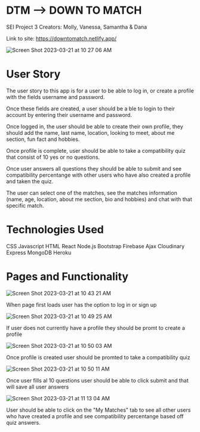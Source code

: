 # DTM --> DOWN TO MATCH

SEI Project 3
Creators: Molly, Vanessa, Samantha & Dana

Link to site: https://downtomatch.netlify.app/


![Screen Shot 2023-03-21 at 10 27 06 AM](https://user-images.githubusercontent.com/97205531/226637444-283c6424-1878-4b1f-afb7-2a6b5c9e3de5.png)

# User Story

The user story to this app is for a user to be able to log in, or create a profile with the fields username and password.

Once these fields are created, a user should be a ble to login to their account by entering their username and password.


Once logged in, the user should be able to create their own profile, they should add the name, last name, location, looking to meet, about me section, fun fact and hobbies. 

Once profile is complete, user should be able to take a compatibility quiz that consist of 10 yes or no questions. 

Once user answers all questions they should be able to submit and see compatibility percentange with other users who have also created a profile and taken the quiz.

The user can select one of the matches, see the matches information (name, age, location, about me section, bio and hobbies) and chat with that specific match. 

# Technologies Used

CSS 
Javascript 
HTML
React
Node.js
Bootstrap
Firebase
Ajax
Cloudinary
Express
MongoDB
Heroku

# Pages and Functionality


![Screen Shot 2023-03-21 at 10 43 21 AM](https://user-images.githubusercontent.com/97205531/226649884-e3cb1b54-093b-446e-94c4-0095cee0c492.png)

When page first loads user has the option to log in or sign up

![Screen Shot 2023-03-21 at 10 49 25 AM](https://user-images.githubusercontent.com/97205531/226650147-1cff089f-10cc-4005-8bc9-7c2de6974d06.png)
 
If user does not currently have a profile they should be promt to create a profile 

![Screen Shot 2023-03-21 at 10 50 03 AM](https://user-images.githubusercontent.com/97205531/226650398-a7fc3869-ab9d-4654-9841-06dad8017772.png)

Once profile is created user should be promted to take a compatibility quiz

![Screen Shot 2023-03-21 at 10 50 11 AM](https://user-images.githubusercontent.com/97205531/226650671-82fd69f9-660b-4f7f-8c60-b121179a839c.png)

Once user fills al 10 questions user should be able to click submit and that will save all user answers

![Screen Shot 2023-03-21 at 11 13 04 AM](https://user-images.githubusercontent.com/97205531/226651407-36c4d5ab-104e-4919-957a-851b65e74d1b.png)

User should be able to click on the "My Matches" tab to see all other users who have created a profile and see compatibility percentange based off quiz answers.















